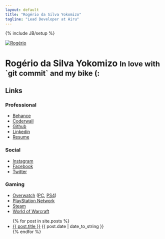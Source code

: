 ```yaml
---
layout: default
title: "Rogério da Silva Yokomizo"
tagline: "Lead Developer at Airu"
---
```

{% include JB/setup %}

<div class="page-header">
  <a href="/"><img alt="Rogério" src="http://www.gravatar.com/avatar/5dc63b0e1394be552daf2ad84418bb40?s=220" class="img-circle me"></a>
  <h1>Rogério da Silva Yokomizo <small>In love with `git commit` and my bike (:</small></h1>
</div>

<h2>Links</h2>

<h3>Professional</h3>

<ul>
  <li><a target="_blank" href="https://www.behance.net/yokomizor" rel="nofollow">Behance</a></li>
  <li><a target="_blank" href="https://coderwall.com/yokomizor" rel="nofollow">Coderwall</a></li>
  <li><a target="_blank" href="https://github.com/yokomizor" rel="nofollow">Github</a></li>
  <li><a target="_blank" href="https://www.linkedin.com/in/rogério-yokomizo-ab9b928a" rel="nofollow">Linkedin</a></li>
  <li><a href="/resume.html">Resume</a></li>
</ul>

<h3>Social</h3>

<ul>
  <li><a target="_blank" href="https://www.instagram.com/pobrejapa/" rel="nofollow">Instagram</a></li>
  <li><a target="_blank" href="https://www.facebook.com/rogerio.yokomizo.9" rel="nofollow">Facebook</a></li>
  <li><a target="_blank" href="https://twitter.com/yokomizor" rel="nofollow">Twitter</a></li>
</ul>

<h3>Gaming</h3>

<ul>
  <li><a target="_blank" href="https://playoverwatch.com/en-us/career/pc/eu/bonigota-2124" rel="nofollow">Overwatch</a> (<a target="_blank" href="https://playoverwatch.com/en-us/career/pc/eu/bonigota-2124" rel="nofollow">PC</a>, <a target="_blank" href="https://playoverwatch.com/en-us/career/psn/bonigota" rel="nofollow">PS4</a>)</li>
  <li><a target="_blank" href="http://br.playstation.com/publictrophy/?onlinename=yokomizor" rel="nofollow">PlayStation Network</a></li>
  <li><a target="_blank" href="http://steamcommunity.com/id/yokomizor" rel="nofollow">Steam</a></li>
  <li><a target="_blank" href="http://us.battle.net/wow/en/character/nemesis/Bonigota/advanced" rel="nofollow">World of Warcraft</a></li>
</ul>

<ul>
{% for post in site.posts %}
  <li><a href="{{ BASE_PATH }}{{ post.url }}">{{ post.title }}</a> <span class="date">{{ post.date | date_to_string }}</span></li>
{% endfor %}
</ul>
